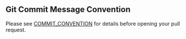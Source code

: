## Git Commit Message Convention

Please see [COMMIT_CONVENTION](https://ark.dev/docs/program-incentives/guidelines/version-control) for details before opening your pull request.
